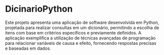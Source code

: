 # DicinarioPython
Este projeto apresenta uma aplicação de software desenvolvida em Python, projetada para realizar consultas em um dicionário, permitindo a escolha de itens com base em critérios específicos e previamente definidos. A aplicação exemplifica a utilização de técnicas avançadas de programação para relacionar variáveis de causa e efeito, fornecendo respostas precisas e baseadas em dados.
